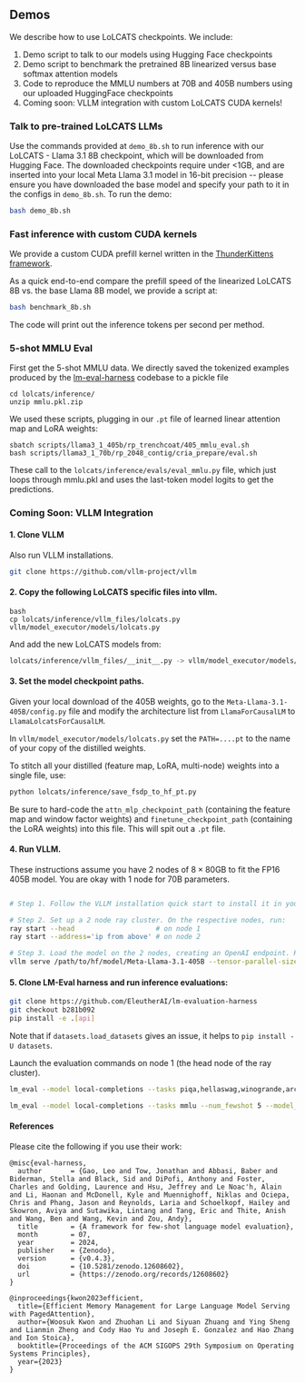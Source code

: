 
## Demos

We describe how to use LoLCATS checkpoints. We include:
1. Demo script to talk to our models using Hugging Face checkpoints
2. Demo script to benchmark the pretrained 8B linearized versus base softmax attention models
3. Code to reproduce the MMLU numbers at 70B and 405B numbers using our uploaded HuggingFace checkpoints
4. Coming soon: VLLM integration with custom LoLCATS CUDA kernels!

### Talk to pre-trained LoLCATS LLMs

Use the commands provided at `demo_8b.sh` to run inference with our LoLCATS - Llama 3.1 8B checkpoint, which will be downloaded from Hugging Face.  The downloaded checkpoints require under <1GB, and are inserted into your local Meta Llama 3.1 model in 16-bit precision -- please ensure you have downloaded the base model and specify your path to it in the configs in `demo_8b.sh`. To run the demo:
```bash
bash demo_8b.sh
```

### Fast inference with custom CUDA kernels

We provide a custom CUDA prefill kernel written in the [ThunderKittens framework](https://github.com/HazyResearch/ThunderKittens).

As a quick end-to-end compare the prefill speed of the linearized LoLCATS 8B vs. the base Llama 8B model, we provide a script at:
```bash
bash benchmark_8b.sh
```

The code will print out the inference tokens per second per method. 

### 5-shot MMLU Eval

First get the 5-shot MMLU data. We directly saved the tokenized examples produced by the [lm-eval-harness](https://github.com/EleutherAI/lm-evaluation-harness) codebase to a pickle file
```
cd lolcats/inference/
unzip mmlu.pkl.zip
```

We used these scripts, plugging in our `.pt` file of learned linear attention map and LoRA weights:
```
sbatch scripts/llama3_1_405b/rp_trenchcoat/405_mmlu_eval.sh
bash scripts/llama3_1_70b/rp_2048_contig/cria_prepare/eval.sh
```

These call to the `lolcats/inference/evals/eval_mmlu.py` file, which just loops through mmlu.pkl and uses the last-token model logits to get the predictions.


### Coming Soon: VLLM Integration 

#### 1. Clone VLLM
Also run VLLM installations.
```bash
git clone https://github.com/vllm-project/vllm
``` 

#### 2. Copy the following LoLCATS specific files into vllm.

```
bash 
cp lolcats/inference/vllm_files/lolcats.py vllm/model_executor/models/lolcats.py
```

And add the new LoLCATS models from: 
```bash
lolcats/inference/vllm_files/__init__.py -> vllm/model_executor/models/__init__.py
```

####  3. Set the model checkpoint paths. 

Given your local download of the 405B weights, go to the ```Meta-Llama-3.1-405B/config.py``` file and modify the architecture list from ```LlamaForCausalLM``` to ```LlamaLolcatsForCausalLM```. 

In ```vllm/model_executor/models/lolcats.py``` set the ```PATH=....pt``` to the name of your copy of the distilled weights.

To stitch all your distilled (feature map, LoRA, multi-node) weights into a single file, use:
```bash
python lolcats/inference/save_fsdp_to_hf_pt.py
```
Be sure to hard-code the ```attn_mlp_checkpoint_path``` (containing the feature map and window factor weights) and ```finetune_checkpoint_path``` (containing the LoRA weights) into this file. This will spit out a ```.pt``` file.

#### 4. Run VLLM. 

These instructions assume you have 2 nodes of $8 \times 80$GB to fit the FP16 405B model. You are okay with 1 node for 70B parameters.
```bash

# Step 1. Follow the VLLM installation quick start to install it in your environment.

# Step 2. Set up a 2 node ray cluster. On the respective nodes, run:
ray start --head                    # on node 1
ray start --address='ip from above' # on node 2

# Step 3. Load the model on the 2 nodes, creating an OpenAI endpoint. Remember to hard code the ckpt paths in lolcats.py PATH (cant use env variable on multinode). Set tensor-parallel-size to 8 if using 1 node. Run this on the head node (node 1).
vllm serve /path/to/hf/model/Meta-Llama-3.1-405B --tensor-parallel-size 16 --enforce-eager # on node 1
```

#### 5. Clone LM-Eval harness and run inference evaluations: 
```bash
git clone https://github.com/EleutherAI/lm-evaluation-harness
git checkout b281b092
pip install -e .[api]
```

Note that if ```datasets.load_datasets``` gives an issue, it helps to ```pip install -U datasets```.

Launch the evaluation commands on node 1 (the head node of the ray cluster).
```bash
lm_eval --model local-completions --tasks piqa,hellaswag,winogrande,arc_challenge,arc_easy --model_args model='/path/to/hf/model/Meta-Llama-3.1-405B',base_url=http://localhost:8000/v1/completions,num_concurrent=1,max_retries=3,tokenized_requests=False --batch_size 1 --output save/

lm_eval --model local-completions --tasks mmlu --num_fewshot 5 --model_args model='/path/to/hf/model/Meta-Llama-3.1-405B',base_url=http://localhost:8000/v1/completions,num_concurrent=1,max_retries=3,tokenized_requests=False --batch_size 1 --output save/ 
```

#### References
Please cite the following if you use their work:

```
@misc{eval-harness,
  author       = {Gao, Leo and Tow, Jonathan and Abbasi, Baber and Biderman, Stella and Black, Sid and DiPofi, Anthony and Foster, Charles and Golding, Laurence and Hsu, Jeffrey and Le Noac'h, Alain and Li, Haonan and McDonell, Kyle and Muennighoff, Niklas and Ociepa, Chris and Phang, Jason and Reynolds, Laria and Schoelkopf, Hailey and Skowron, Aviya and Sutawika, Lintang and Tang, Eric and Thite, Anish and Wang, Ben and Wang, Kevin and Zou, Andy},
  title        = {A framework for few-shot language model evaluation},
  month        = 07,
  year         = 2024,
  publisher    = {Zenodo},
  version      = {v0.4.3},
  doi          = {10.5281/zenodo.12608602},
  url          = {https://zenodo.org/records/12608602}
}
```

```
@inproceedings{kwon2023efficient,
  title={Efficient Memory Management for Large Language Model Serving with PagedAttention},
  author={Woosuk Kwon and Zhuohan Li and Siyuan Zhuang and Ying Sheng and Lianmin Zheng and Cody Hao Yu and Joseph E. Gonzalez and Hao Zhang and Ion Stoica},
  booktitle={Proceedings of the ACM SIGOPS 29th Symposium on Operating Systems Principles},
  year={2023}
}
```
